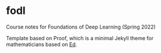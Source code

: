 # fodl
Course notes for Foundations of Deep Learning (Spring 2022)

Template based on Proof, which is a minimal Jekyll theme for mathematicians based on [Ed](https://minicomp.github.io/ed/).
